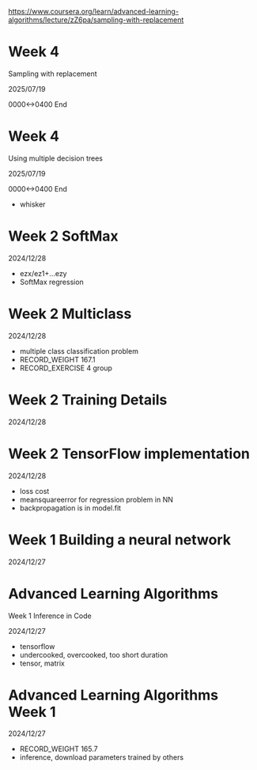 
https://www.coursera.org/learn/advanced-learning-algorithms/lecture/zZ6pa/sampling-with-replacement
# Week 4
Sampling with replacement

2025/07/19

0000<->0400 End

# Week 4
Using multiple decision trees

2025/07/19

0000<->0400 End

- whisker

# Week 2 SoftMax

2024/12/28

- ezx/ez1+...ezy
- SoftMax regression

# Week 2 Multiclass

2024/12/28

- multiple class classification problem
- RECORD_WEIGHT 167.1
- RECORD_EXERCISE 4 group

# Week 2 Training Details

2024/12/28

# Week 2 TensorFlow implementation

2024/12/28

- loss cost
- meansquareerror for regression problem in NN
- backpropagation is in model.fit

# Week 1 Building a neural network

2024/12/27

# Advanced Learning Algorithms
Week 1 Inference in Code

2024/12/27

- tensorflow
- undercooked, overcooked, too short duration
- tensor, matrix

# Advanced Learning Algorithms Week 1

2024/12/27

- RECORD_WEIGHT 165.7
- inference, download parameters trained by others
